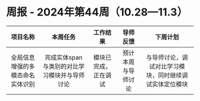 # 周报 - 2024年第44周（10.28—11.3）


|  项目名称  |         本周任务         | 工作结果 | 导师反馈 |  下周计划| 
|:----------:|:--------------------:|:--:|:--------:|:--------:|
|  全局信息增强的多模态命名实体识别       |完成实体span与类别的对比学习模块并与导师讨论 | 模块已完成，正在调试 | 预计本周与导师讨论  | 与导师讨论，调试对比学习模块，同时继续调试实体定位模块